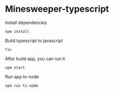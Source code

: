 # Minesweeper-typescript

Install dependencies

    npm install
    
Build typescript to javascript

    tsc
    
 After build app, you can run it

    npm start
   
Run app ts-node

    npm run ts-node
